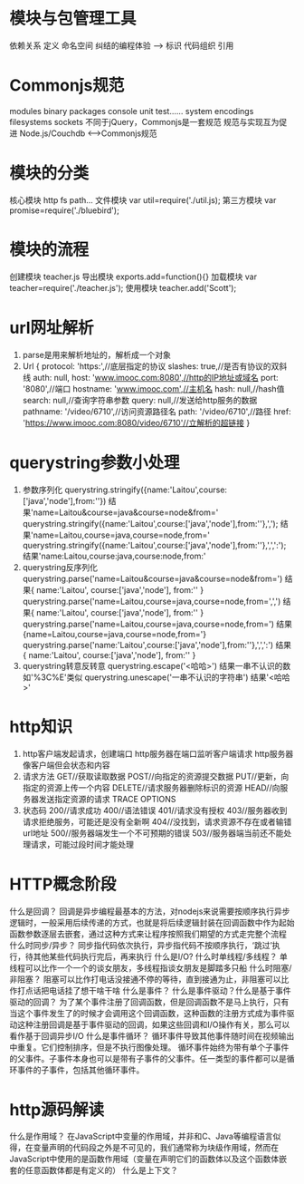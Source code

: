 # 模块与包管理工具
依赖关系                                        定义
命名空间       纠结的编程体验       -->          标识
代码组织                                        引用
# Commonjs规范
modules     binary
packages    console          unit test......
system      encodings
filesystems sockets
不同于jQuery，Commonjs是一套规范
规范与实现互为促进
Node.js/Couchdb  <-->Commonjs规范
# 模块的分类
核心模块     http fs path...
文件模块     var util=require('./util.js);
第三方模块   var promise=require('./bluebird');
# 模块的流程
创建模块        teacher.js
导出模块        exports.add=function(){}
加载模块        var teacher=require('./teacher.js');
使用模块        teacher.add('Scott');
# url网址解析
1. parse是用来解析地址的，解析成一个对象
2. Url {
  protocol: 'https:',//底层指定的协议
  slashes: true,//是否有协议的双斜线
  auth: null,
  host: 'www.imooc.com:8080',//http的IP地址或域名
  port: '8080',//端口
  hostname: 'www.imooc.com',//主机名
  hash: null,//hash值
  search: null,//查询字符串参数
  query: null,//发送给http服务的数据
  pathname: '/video/6710',//访问资源路径名
  path: '/video/6710',//路径
  href: 'https://www.imooc.com:8080/video/6710'//立解析的超链接
}
# querystring参数小处理
1. 参数序列化
querystring.stringify({name:'Laitou',course:['java','node'],from:''})
结果'name=Laitou&course=java&course=node&from='
querystring.stringify({name:'Laitou',course:['java','node'],from:''},',');
结果'name=Laitou,course=java,course=node,from='
querystring.stringify({name:'Laitou',course:['java','node'],from:''},',',':');
结果'name:Laitou,course:java,course:node,from:'
2. querystring反序列化
querystring.parse('name=Laitou&course=java&course=node&from=')
结果{
    name:'Laitou',
    course:['java','node'],
    from:''
}
querystring.parse('name=Laitou,course=java,course=node,from=',',')
结果{
    name:'Laitou',
    course:['java','node'],
    from:''
}
querystring.parse('name=Laitou,course=java,course=node,from=')
结果{name=Laitou,course=java,course=node,from='}
querystring.parse('name:'Laitou',course:['java','node'],from:''},',',':')
结果{
    name:'Laitou',
    course:['java','node'],
    from:''
}
3. querystring转意反转意
querystring.escape('<哈哈>')
结果一串不认识的数如'%3C%E'类似
querystring.unescape('一串不认识的字符串')
结果'<哈哈>'
# http知识
1. http客户端发起请求，创建端口
http服务器在端口监听客户端请求
http服务器像客户端但会状态和内容
2. 请求方法
GET//获取读取数据
POST//向指定的资源提交数据
PUT//更新，向指定的资源上传一个内容
DELETE//请求服务器删除标识的资源
HEAD//向服务器发送指定资源的请求
TRACE
OPTIONS
3. 状态码
200//请求成功
400//语法错误
401//请求没有授权
403//服务器收到请求拒绝服务，可能还是没有全新啊
404//没找到，请求资源不存在或者输错url地址
500//服务器端发生一个不可预期的错误
503//服务器端当前还不能处理请求，可能过段时间才能处理
# HTTP概念阶段
什么是回调？
回调是异步编程最基本的方法，对nodejs来说需要按顺序执行异步逻辑时，一般采用后续传递的方式，也就是将后续逻辑封装在回调函数中作为起始函数参数逐层去嵌套，通过这种方式来让程序按照我们期望的方式走完整个流程
什么时同步/异步？
同步指代码依次执行，异步指代码不按顺序执行，‘跳过’执行，待其他某些代码执行完后，再来执行
什么是I/O?
什么时单线程/多线程？
单线程可以比作一个一个的谈女朋友，多线程指谈女朋友是脚踏多只船
什么时阻塞/非阻塞？
阻塞可以比作打电话没接通不停的等待，直到接通为止，非阻塞可以比作打点话把电话挂了想干啥干啥
什么是事件？
什么是事件驱动？什么是基于事件驱动的回调？
为了某个事件注册了回调函数，但是回调函数不是马上执行，只有当这个事件发生了的时候才会调用这个回调函数，这种函数的注册方式成为事件驱动这种注册回调是基于事件驱动的回调，如果这些回调和I/O操作有关，那么可以看作基于回调异步I/O
什么是事件循环？
循环事件导致其他事件随时间在视频输出中重复。它们控制排序，但是不执行图像处理。
循环事件始终为带有单个子事件的父事件。子事件本身也可以是带有子事件的父事件。任一类型的事件都可以是循环事件的子事件，包括其他循环事件。
# http源码解读
什么是作用域？
在JavaScript中变量的作用域，并非和C、Java等编程语言似得，在变量声明的代码段之外是不可见的，我们通常称为块级作用域，然而在JavaScript中使用的是函数作用域（变量在声明它们的函数体以及这个函数体嵌套的任意函数体都是有定义的）
什么是上下文？

